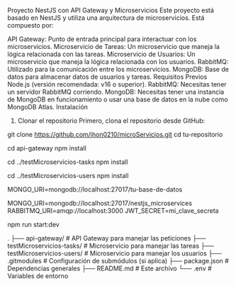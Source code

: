 Proyecto NestJS con API Gateway y Microservicios
Este proyecto está basado en NestJS y utiliza una arquitectura de microservicios. Está compuesto por:

API Gateway: Punto de entrada principal para interactuar con los microservicios.
Microservicio de Tareas: Un microservicio que maneja la lógica relacionada con las tareas.
Microservicio de Usuarios: Un microservicio que maneja la lógica relacionada con los usuarios.
RabbitMQ: Utilizado para la comunicación entre los microservicios.
MongoDB: Base de datos para almacenar datos de usuarios y tareas.
Requisitos Previos
Node.js (versión recomendada: v16 o superior).
RabbitMQ: Necesitas tener un servidor RabbitMQ corriendo.
MongoDB: Necesitas tener una instancia de MongoDB en funcionamiento o usar una base de datos en la nube como MongoDB Atlas.
Instalación
1. Clonar el repositorio
Primero, clona el repositorio desde GitHub:

git clone https://github.com/jhon0210/microServicios.git
cd tu-repositorio

cd api-gateway
npm install

cd ../testMicroservicios-tasks
npm install

cd ../testMicroservicios-users
npm install

MONGO_URI=mongodb://localhost:27017/tu-base-de-datos

MONGO_URI=mongodb://localhost:27017/nestjs_microservices
RABBITMQ_URI=amqp://localhost:3000
JWT_SECRET=mi_clave_secreta

npm run start:dev

.
├── api-gateway/               # API Gateway para manejar las peticiones
├── testMicroservicios-tasks/  # Microservicio para manejar las tareas
├── testMicroservicios-users/  # Microservicio para manejar los usuarios
├── .gitmodules                # Configuración de submódulos (si aplica)
├── package.json               # Dependencias generales
├── README.md                  # Este archivo
└── .env                       # Variables de entorno
